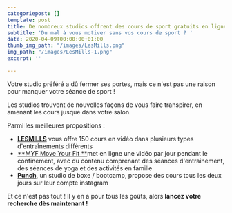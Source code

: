 ```yaml
---
categoriepost: []
template: post
title: De nombreux studios offrent des cours de sport gratuits en ligne
subtitle: 'Du mal à vous motiver sans vos cours de sport ? '
date: 2020-04-09T00:00:00+01:00
thumb_img_path: "/images/LesMills.png"
img_path: "/images/LesMills-1.png"
excerpt: ''

---
```

Votre studio préféré a dû fermer ses portes, mais ce n'est pas une raison pour manquer votre séance de sport ! 

Les studios trouvent de nouvelles façons de vous faire transpirer, en amenant les cours jusque dans votre salon. 

Parmi les meilleures propositions : 

* [**LESMILLS**](https://watch.lesmillsondemand.com/browse) vous offre 150 cours en vidéo dans plusieurs types d'entraînements différents 
* [**MYF Move Your Fit **](https://www.youtube.com/user/jalexica/videos)met en ligne une vidéo par jour pendant le confinement, avec du contenu comprenant des séances d'entraînement, des séances de yoga et des activités en famille 
* [**Punch**](https://www.instagram.com/punch.boxing/channel/), un studio de boxe / bootcamp, propose des cours tous les deux jours sur leur compte instagram

Et ce n'est pas tout ! Il y en a pour tous les goûts, alors **lancez votre recherche dès maintenant !**